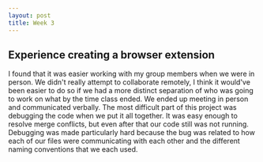 ```yaml
---
layout: post
title: Week 3
---
```



## Experience creating a browser extension
I found that it was easier working with my group members when we were in person. We didn't really attempt to collaborate remotely, I think it would've been easier to do so if we had a more distinct separation of who was going to work on what by the time class ended. We ended up meeting in person and communicated verbally. The most difficult part of this project was debugging the code when we put it all together. It was easy enough to resolve merge conflicts, but even after that our code still was not running. Debugging was made particularly hard because the bug was related to how each of our files were communicating with each other and the different naming conventions that we each used. 
